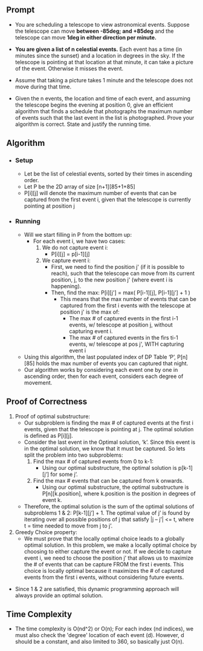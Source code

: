 ## Prompt 
* You are scheduling a telescope to view astronomical events. Suppose the telescope can move **between -85deg; and +85deg** and the telescope can move **1deg in either direction per minute.** 

* **You are given a list of n celestial events.** Each event has a time (in minutes since the sunset) and a location in degrees in the sky. If the telescope is pointing at that location at that minute, it can take a picture of the event. Otherwise it misses the event.

* Assume that taking a picture takes 1 minute and the telescope does not move during that time. 

* Given the n events, the location and time of each event, and assuming the telescope begins the evening at position 0, give an efficient algorithm that finds a schedule that photographs the maximum number of events such that the last event in the list is photographed. Prove your algorithm is correct. State and justify the running time.

## Algorithm #
* ### Setup
	* Let be the list of celestial events, sorted by their times in ascending order.
	* Let P be the 2D array of size \[n+1]\[85+1+85]
	* P\[i]\[j] will denote the maximum number of events that can be captured from the first event i, given that the telescope is currently pointing at position j
* ### Running
	* Will we start filling in P from the bottom up:
		* For each event i, we have two cases:
			1. We do not capture event i:
				* P\[i]\[j] = p\[i-1]\[j]
			2. We capture event i:
				* First, we need to find the position j' (if it is possible to reach), such that the telescope can move from its current position, j, to the new position j' (where event i is happening).
				* Then, find the max:
					 P\[i]\[j'] = max(
						P\[i-1]\[j],
						P\[i-1]\[j'] + 1
					 )
					* This means that the max number of events that can be captured from the first i events with the telescope at position j' is the max of:
						* The max # of captured events in the first i-1 events, w/ telescope at position j, without capturing event i.
						* The max # of captured events in the firs ti-1 events, w/ telescope at pos j', WITH capturing event i 
	* Using this algorithm, the last populated index of DP Table ‘P’, P\[n]\[85] holds the max number of events you can captured that night.
	* Our algorithm works by considering each event one by one in ascending order, then for each event, considers each degree of movement.

## Proof of Correctness #
1. Proof of optimal substructure:
	* Our subproblem is finding the max # of captured events at the first i events, given that the telescope is pointing at j. The optimal solution is defined as P\[i]\[j].
	* Consider the last event in the Optimal solution, ‘k’. Since this event is in the optimal solution, we know that it must be captured. So lets split the problem into two subproblems:
		1. Find the max # of captured events from 0 to k-1:
			* Using our optimal substructure, the optimal solution is p\[k-1]\[j’] for some j’.
		2. Find the max # events that can be captured from k onwards.
			* Using our optimal substructure, the optimal substructure is P\[n]\[k.position], where k.position is the position in degrees of event k.
	* Therefore, the optimal solution is the sum of the optimal solutions of subproblems 1 & 2: P\[k-1]\[j’] + 1. The optimal value of j’ is found by iterating over all possible positions of j that satisfy |j – j’| <= t, where t = time needed to move from j to j’.
2. Greedy Choice property:
	* We must prove that the locally optimal choice leads to a globally optimal solution. In this problem, we make a locally optimal choice by choosing to either capture the event or not. If we decide to capture event i, we need to choose the position j’ that allows us to maximize the # of events that can be capture FROM the first i events. This choice is locally optimal because it maximizes the # of captured events from the first i events, without considering future events.
* Since 1 & 2 are satisfied, this dynamic programming approach will always provide an optimal solution.
## Time Complexity #
* The time complexity is O(nd^2) or O(n); For each index (nd indices), we must also check the 'degree' location of each event (d). However, d should be a constant, and also limited to 360, so basically just O(n).
